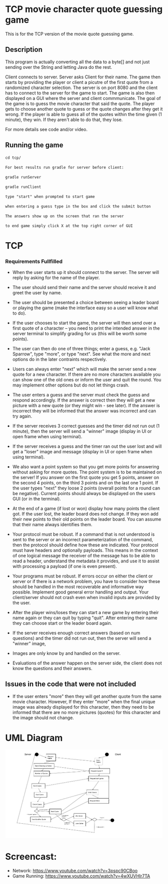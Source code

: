 # TCP movie character quote guessing game
This is for the TCP version of the movie quote guessing game.  


## Description

This program is  actually converting all the data to a byte[] and not just sending over the String and letting Java do the rest.

Client connects to server. Server asks Client for their name. The game then starts by providing the player or client a picutre of the first quote from a randomized character selection. The server is on port 8080 and the client has to connect to the server for the game to start. The game is also then displayed on a GUI where the server and client commmunicate. The goal of the game is to guess the movie character that said the quote. The player gets to choose another quote to guess or the quote changes after they get it wrong. If the player is able to guess all of the quotes within the time given (1 minute), they win. If they aren't able to do that, they lose.

For more details see code and/or video.


## Running the game

`cd tcp/`

`For best results run gradle for server before client:`

`gradle runServer`

`gradle runClient`

`type "start" when prompted to start game`

`when entering a guess type in the box and click the submit button`

`The answers show up on the screen that ran the server`

`to end game simply click X at the top right corner of GUI`

# TCP


### Requirements Fullfilled

*	When the user starts up it should connect to the server. The server will
	reply by asking for the name of the player.

*	The user should send their name and the server should receive it and greet
	the user by name.
	
*	The user should be presented a choice between seeing a leader board or
	playing the game (make the interface easy so a user will know what to do).	

*	If the user chooses to start the game, the server will then send over a first
	quote of a character – you need to print the intended answer in the server terminal
	to simplify grading for us (this will be worth some points).

* The user can then do one of three things; enter a guess, e.g. "Jack
  Sparrow", type "more", or type "next". See what the more and next options do in
  the later contraints respectively.
  
* Users can always enter "next" which will make the server send a new
  quote for a new character. If there are no more characters available you can show
  one of the old ones or inform the user and quit the round. You may implement other
  options but do not let things crash.  

*	The user enters a guess and the server must check the guess and respond
	accordingly. If the answer is correct then they will get a new picture with a new
	quote (or they might win - see later). If the answer is incorrect they will be informed
	that the answer was incorrect and can try again.

*	If the server receives 3 correct guesses and the timer did not run out (1
	minute), then the server will send a "winner" image (display in UI or open frame
	when using terminal).

*	If the server receives a guess and the timer ran out the user lost and will
	get a "loser" image and message (display in UI or open frame when using terminal).
  
* We also want a point system so that you get more points for answering
  without asking for more quotes. The point system is to be maintained on the server!
  If you answer on the first quote you get 5 points, answer on the second 4 points, on
  the third 3 points and on the last one 1 point. If the user types "next" they loose
  2 points (overall points for a round can be negative). Current points should always
  be displayed on the users GUI (or in the terminal).  
  
* At the end of a game (if lost or won) display how many points the client
  got. If the user lost, the leader board does not change. If they won add their new
  points to their old points on the leader board. You can assume that their name
  always identifies them.  

*	Your protocol must be robust. If a command that is not understood
	is sent to the server or an incorrect parameterization of the command, then the
	protocol should define how these are indicated. Your protocol must have headers
	and optionally payloads. This means in the context of one logical message the
	receiver of the message has to be able to read a header, understand the metadata
	it provides, and use it to assist with processing a payload (if one is even present).

*	Your programs must be robust. If errors occur on either the client or server
	or if there is a network problem, you have to consider how these should be handled
	in the most recoverable and informative way possible. Implement good general error
	handling and output. Your client/server should not crash even when invalid inputs
	are provided by the user.

*	After the player wins/loses they can start a new game by entering their
	name again or they can quit by typing "quit". After entering their name they can
	choose start or the leader board again.

*	If the server receives enough correct answers (based on num questions)
	and the timer did not run out, then the server will send a "winner" image,

*	Images are only know by and handled on the server.

*	Evaluations of the answer happen on the server side, the client
	does not know the questions and their answers.  
   
## Issues in the code that were not included

* If the user enters "more" then they will get another quote from the same
  movie character. However, If they enter "more" when the final unique image was
  already displayed for this character, then they need to be informed that there are
  no more pictures (quotes) for this character and the image should not change.

# UML Diagram
![](img/jpg/uml.jpg)


# Screencast: 
- Network: https://www.youtube.com/watch?v=3pspc90CBoo
- Game Running: https://www.youtube.com/watch?v=4wXUVHlr7TA

